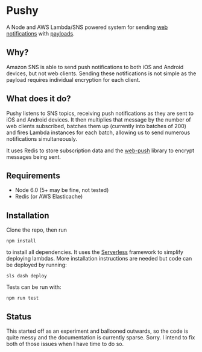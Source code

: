 # Pushy

A Node and AWS Lambda/SNS powered system for sending
[web notifications](https://developer.mozilla.org/en-US/docs/Web/API/notification)
with [payloads](https://developers.google.com/web/updates/2016/03/web-push-encryption?hl=en).

## Why?

Amazon SNS is able to send push notifications to both iOS and Android devices,
but not web clients. Sending these notifications is not simple as the payload
requires individual encryption for each client.

## What does it do?

Pushy listens to SNS topics, receiving push notifications as they are sent
to iOS and Android devices. It then multiplies that message by the number
of web clients subscribed, batches them up (currently into batches of 200) and
fires Lambda instances for each batch, allowing us to send numerous notifications
simultaneously.

It uses Redis to store subscription data and the [web-push](https://github.com/marco-c/web-push)
library to encrypt messages being sent.

## Requirements

- Node 6.0 (5+ may be fine, not tested)
- Redis (or AWS Elasticache)

## Installation

Clone the repo, then run

    npm install
    
to install all dependencies. It uses the [Serverless](https://github.com/serverless/serverless)
framework to simplify deploying lambdas. More installation instructions are needed
but code can be deployed by running:

    sls dash deploy
    
Tests can be run with:

    npm run test
   
## Status

This started off as an experiment and ballooned outwards, so the code is quite
messy and the documentation is currently sparse. Sorry. I intend to fix both of
those issues when I have time to do so.